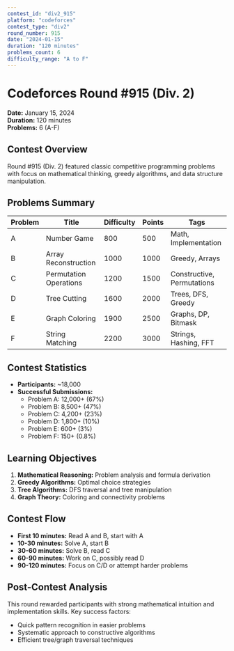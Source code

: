 ```yaml
---
contest_id: "div2_915"
platform: "codeforces"
contest_type: "div2"
round_number: 915
date: "2024-01-15"
duration: "120 minutes"
problems_count: 6
difficulty_range: "A to F"
---
```


# Codeforces Round #915 (Div. 2)

**Date:** January 15, 2024  
**Duration:** 120 minutes  
**Problems:** 6 (A-F)  

## Contest Overview
Round #915 (Div. 2) featured classic competitive programming problems with focus on mathematical thinking, greedy algorithms, and data structure manipulation.

## Problems Summary

| Problem | Title | Difficulty | Points | Tags |
|---------|-------|------------|--------|------|
| A | Number Game | 800 | 500 | Math, Implementation |
| B | Array Reconstruction | 1000 | 1000 | Greedy, Arrays |
| C | Permutation Operations | 1200 | 1500 | Constructive, Permutations |
| D | Tree Cutting | 1600 | 2000 | Trees, DFS, Greedy |
| E | Graph Coloring | 1900 | 2500 | Graphs, DP, Bitmask |
| F | String Matching | 2200 | 3000 | Strings, Hashing, FFT |

## Contest Statistics
- **Participants:** ~18,000
- **Successful Submissions:**
  - Problem A: 12,000+ (67%)
  - Problem B: 8,500+ (47%)
  - Problem C: 4,200+ (23%)
  - Problem D: 1,800+ (10%)
  - Problem E: 600+ (3%)
  - Problem F: 150+ (0.8%)

## Learning Objectives
1. **Mathematical Reasoning:** Problem analysis and formula derivation
2. **Greedy Algorithms:** Optimal choice strategies
3. **Tree Algorithms:** DFS traversal and tree manipulation
4. **Graph Theory:** Coloring and connectivity problems

## Contest Flow
- **First 10 minutes:** Read A and B, start with A
- **10-30 minutes:** Solve A, start B
- **30-60 minutes:** Solve B, read C
- **60-90 minutes:** Work on C, possibly read D
- **90-120 minutes:** Focus on C/D or attempt harder problems

## Post-Contest Analysis
This round rewarded participants with strong mathematical intuition and implementation skills. Key success factors:
- Quick pattern recognition in easier problems
- Systematic approach to constructive algorithms
- Efficient tree/graph traversal techniques

